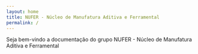 ```yaml
---
layout: home
title: NUFER - Núcleo de Manufatura Aditiva e Ferramental
permalink: /
---
```


Seja bem-vindo a documentação do grupo NUFER - Núcleo de Manufatura Aditiva e Ferramental